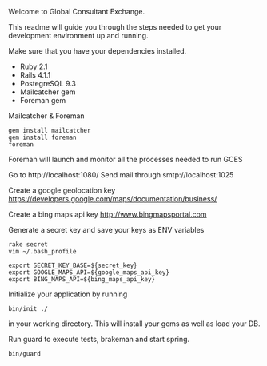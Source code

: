 Welcome to Global Consultant Exchange.

This readme will guide you through the steps needed to get your development environment up and
running.

Make sure that you have your dependencies installed.

* Ruby 2.1
* Rails 4.1.1
* PostegreSQL 9.3
* Mailcatcher gem
* Foreman gem

Mailcatcher & Foreman

```
gem install mailcatcher
gem install foreman
foreman
```
Foreman will launch and monitor all the processes needed to run GCES

Go to http://localhost:1080/
Send mail through smtp://localhost:1025

Create a google geolocation key
https://developers.google.com/maps/documentation/business/

Create a bing maps api key
http://www.bingmapsportal.com

Generate a secret key and save your keys as ENV variables
```
rake secret
vim ~/.bash_profile

export SECRET_KEY_BASE=${secret_key}
export GOOGLE_MAPS_API=${google_maps_api_key}
export BING_MAPS_API=${bing_maps_api_key}
```

Initialize your application by running
```
bin/init ./
```
in your working directory.  This will install your gems as well as load your DB.


Run guard to execute tests, brakeman and start spring.

```
bin/guard
```

